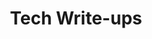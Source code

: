 ---
title: Tech Write-ups
created: 2025-04-06 22:45
tags:
  - blog
  - careershift
  - gym
Author: Daven Earl Bellen
---